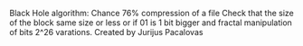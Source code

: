 Black Hole algorithm:
Chance 76% compression of a file
Check that the size of the block same size or less or if 01 is 1 bit bigger and fractal manipulation of bits 2^26 varations.
Created by Jurijus Pacalovas 
